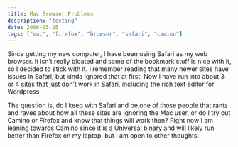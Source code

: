 ```yaml
---
title: Mac Browser Problems
description: "testing"
date: 2006-05-25
tags: ["mac", "firefox", "browser", "safari", "camino"]
---
```


Since getting my new computer, I have been using Safari as my web browser. It isn’t really bloated and some of the bookmark stuff is nice with it, so I decided to stick with it. I remember reading that many newer sites have issues in Safari, but kinda ignored that at first. Now I have run into about 3 or 4 sites that just don’t work in Safari, including the rich text editor for Wordpress.

The question is, do I keep with Safari and be one of those people that rants and raves about how all these sites are ignoring the Mac user, or do I try out Camino or Firefox and know that things will work then? Right now I am leaning towards Camino since it is a Universal binary and will likely run better than Firefox on my laptop, but I am open to other thoughts.